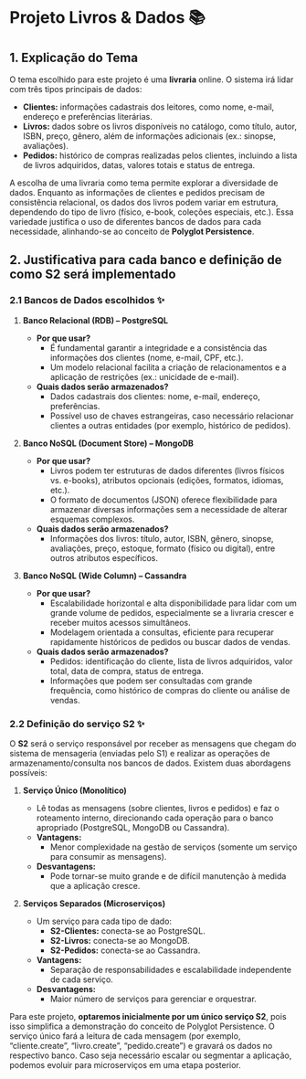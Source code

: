 # Projeto Livros & Dados 📚

## 1. Explicação do Tema 

O tema escolhido para este projeto é uma **livraria** online. O sistema irá lidar com três tipos principais de dados:

- **Clientes:** informações cadastrais dos leitores, como nome, e-mail, endereço e preferências literárias.  
- **Livros:** dados sobre os livros disponíveis no catálogo, como título, autor, ISBN, preço, gênero, além de informações adicionais (ex.: sinopse, avaliações).  
- **Pedidos:** histórico de compras realizadas pelos clientes, incluindo a lista de livros adquiridos, datas, valores totais e status de entrega.

A escolha de uma livraria como tema permite explorar a diversidade de dados. Enquanto as informações de clientes e pedidos precisam de consistência relacional, os dados dos livros podem variar em estrutura, dependendo do tipo de livro (físico, e-book, coleções especiais, etc.). Essa variedade justifica o uso de diferentes bancos de dados para cada necessidade, alinhando-se ao conceito de **Polyglot Persistence**.

## 2. Justificativa para cada banco e definição de como S2 será implementado 

### 2.1 Bancos de Dados escolhidos ✨️

1. **Banco Relacional (RDB) – PostgreSQL**  
   - **Por que usar?**  
     - É fundamental garantir a integridade e a consistência das informações dos clientes (nome, e-mail, CPF, etc.).  
     - Um modelo relacional facilita a criação de relacionamentos e a aplicação de restrições (ex.: unicidade de e-mail).  
   - **Quais dados serão armazenados?**  
     - Dados cadastrais dos clientes: nome, e-mail, endereço, preferências.  
     - Possível uso de chaves estrangeiras, caso necessário relacionar clientes a outras entidades (por exemplo, histórico de pedidos).

2. **Banco NoSQL (Document Store) – MongoDB**  
   - **Por que usar?**  
     - Livros podem ter estruturas de dados diferentes (livros físicos vs. e-books), atributos opcionais (edições, formatos, idiomas, etc.).  
     - O formato de documentos (JSON) oferece flexibilidade para armazenar diversas informações sem a necessidade de alterar esquemas complexos.  
   - **Quais dados serão armazenados?**  
     - Informações dos livros: título, autor, ISBN, gênero, sinopse, avaliações, preço, estoque, formato (físico ou digital), entre outros atributos específicos.

3. **Banco NoSQL (Wide Column) – Cassandra**  
   - **Por que usar?**  
     - Escalabilidade horizontal e alta disponibilidade para lidar com um grande volume de pedidos, especialmente se a livraria crescer e receber muitos acessos simultâneos.  
     - Modelagem orientada a consultas, eficiente para recuperar rapidamente históricos de pedidos ou buscar dados de vendas.  
   - **Quais dados serão armazenados?**  
     - Pedidos: identificação do cliente, lista de livros adquiridos, valor total, data de compra, status de entrega.  
     - Informações que podem ser consultadas com grande frequência, como histórico de compras do cliente ou análise de vendas.

### 2.2 Definição do serviço S2 ✨️

O **S2** será o serviço responsável por receber as mensagens que chegam do sistema de mensageria (enviadas pelo S1) e realizar as operações de armazenamento/consulta nos bancos de dados. Existem duas abordagens possíveis:

1. **Serviço Único (Monolítico)**  
   - Lê todas as mensagens (sobre clientes, livros e pedidos) e faz o roteamento interno, direcionando cada operação para o banco apropriado (PostgreSQL, MongoDB ou Cassandra).  
   - **Vantagens:**  
     - Menor complexidade na gestão de serviços (somente um serviço para consumir as mensagens).  
   - **Desvantagens:**  
     - Pode tornar-se muito grande e de difícil manutenção à medida que a aplicação cresce.

2. **Serviços Separados (Microserviços)**  
   - Um serviço para cada tipo de dado:  
     - **S2-Clientes:** conecta-se ao PostgreSQL.  
     - **S2-Livros:** conecta-se ao MongoDB.  
     - **S2-Pedidos:** conecta-se ao Cassandra.  
   - **Vantagens:**  
     - Separação de responsabilidades e escalabilidade independente de cada serviço.  
   - **Desvantagens:**  
     - Maior número de serviços para gerenciar e orquestrar.

Para este projeto, **optaremos inicialmente por um único serviço S2**, pois isso simplifica a demonstração do conceito de Polyglot Persistence. O serviço único fará a leitura de cada mensagem (por exemplo, “cliente.create”, “livro.create”, “pedido.create”) e gravará os dados no respectivo banco. Caso seja necessário escalar ou segmentar a aplicação, podemos evoluir para microserviços em uma etapa posterior.


